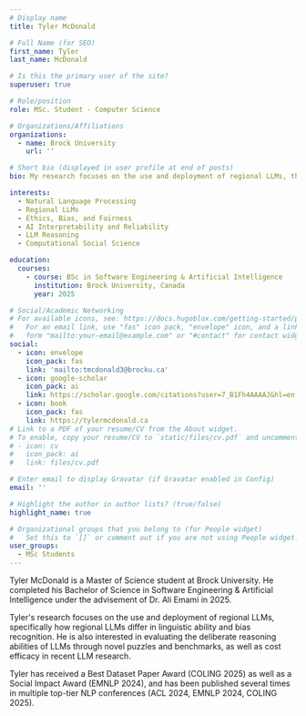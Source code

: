 ```yaml
---
# Display name
title: Tyler McDonald

# Full Name (for SEO)
first_name: Tyler
last_name: McDonald

# Is this the primary user of the site?
superuser: true

# Role/position
role: MSc. Student - Computer Science

# Organizations/Affiliations
organizations:
  - name: Brock University
    url: ''

# Short bio (displayed in user profile at end of posts)
bio: My research focuses on the use and deployment of regional LLMs, the evaluation of deliberate reasoning in LLMs, and the cost efficacy of recent LLM research.

interests:
  - Natural Language Processing
  - Regional LLMs
  - Ethics, Bias, and Fairness
  - AI Interpretability and Reliability
  - LLM Reasoning
  - Computational Social Science

education:
  courses:
    - course: BSc in Software Engineering & Artificial Intelligence
      institution: Brock University, Canada
      year: 2025

# Social/Academic Networking
# For available icons, see: https://docs.hugoblox.com/getting-started/page-builder/#icons
#   For an email link, use "fas" icon pack, "envelope" icon, and a link in the
#   form "mailto:your-email@example.com" or "#contact" for contact widget.
social:
  - icon: envelope
    icon_pack: fas
    link: 'mailto:tmcdonald3@brocku.ca'
  - icon: google-scholar
    icon_pack: ai
    link: https://scholar.google.com/citations?user=7_B1Fh4AAAAJ&hl=en
  - icon: book
    icon_pack: fas
    link: https://tylermcdonald.ca
# Link to a PDF of your resume/CV from the About widget.
# To enable, copy your resume/CV to `static/files/cv.pdf` and uncomment the lines below.
# - icon: cv
#   icon_pack: ai
#   link: files/cv.pdf

# Enter email to display Gravatar (if Gravatar enabled in Config)
email: ''

# Highlight the author in author lists? (true/false)
highlight_name: true

# Organizational groups that you belong to (for People widget)
#   Set this to `[]` or comment out if you are not using People widget.
user_groups:
  - MSc Students
---
```


Tyler McDonald is a Master of Science student at Brock University. He completed his Bachelor of Science in Software Engineering & Artificial Intelligence under the advisement of Dr. Ali Emami in 2025. 

Tyler's research focuses on the use and deployment of regional LLMs, specifically how regional LLMs differ in linguistic ability and bias recognition. He is also interested in evaluating the deliberate reasoning abilities of LLMs through novel puzzles and benchmarks, as well as cost efficacy in recent LLM research.

Tyler has received a Best Dataset Paper Award (COLING 2025) as well as a Social Impact Award (EMNLP 2024), and has been published several times in multiple top-tier NLP conferences (ACL 2024, EMNLP 2024, COLING 2025).
